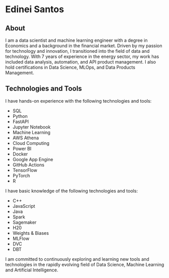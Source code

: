 # Edinei Santos

## About
I am a data scientist and machine learning engineer with a degree in Economics and a background in the financial market. Driven by my passion for technology and innovation, I transitioned into the field of data and technology. With 7 years of experience in the energy sector, my work has included data analysis, automation, and API product management. I also hold certifications in Data Science, MLOps, and Data Products Management.

## Technologies and Tools
I have hands-on experience with the following technologies and tools:
* SQL
* Python
* FastAPI
* Jupyter Notebook
* Machine Learning
* AWS Athena
* Cloud Computing
* Power BI
* Docker
* Google App Engine
* GitHub Actions
* TensorFlow
* PyTorch
* R

I have basic knowledge of the following technologies and tools:
* C++
* JavaScript
* Java
* Spark
* Sagemaker
* H20
* Weights & Biases
* MLFlow
* DVC
* DBT

I am committed to continuously exploring and learning new tools and technologies in the rapidly evolving field of Data Science, Machine Learning and Artificial Intelligence.
